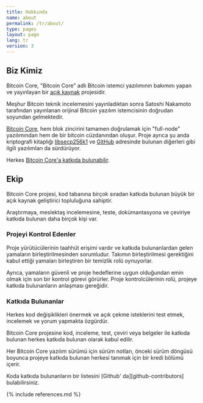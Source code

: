 ```yaml
---
title: Hakkında
name: about
permalink: /tr/about/
type: pages
layout: page
lang: tr
version: 3
---
```


## Biz Kimiz

Bitcoin Core, "Bitcoin Core" adlı Bitcoin istemci yazılımının bakımını yapan ve yayınlayan bir [açık kaynak](https://opensource.org/) projesidir.

Meşhur Bitcoin teknik incelemesini yayınladıktan sonra Satoshi Nakamoto tarafından yayınlanan orijinal Bitcoin yazılım istemcisinin doğrudan soyundan gelmektedir.

[Bitcoin Core](https://github.com/bitcoin/bitcoin), hem blok zincirini tamamen doğrulamak için "full-node" yazılımından hem de bir bitcoin cüzdanından oluşur. Proje ayrıca şu anda kriptografi kitaplığı [libsecp256k1](https://github.com/bitcoin-core/secp256k1) ve [GitHub](https://github.com/bitcoin-core) adresinde bulunan diğerleri gibi ilgili yazılımları da sürdürüyor.

Herkes [Bitcoin Core'a katkıda bulunabilir](/tr/contribute/).

## Ekip

Bitcoin Core projesi, kod tabanına birçok sıradan katkıda bulunan büyük bir açık kaynak geliştirici topluluğuna sahiptir.

Araştırmaya, meslektaş incelemesine, teste, dokümantasyona ve çeviriye katkıda bulunan daha birçok kişi var.

### Projeyi Kontrol Edenler

Proje yürütücülerinin taahhüt erişimi vardır ve katkıda bulunanlardan gelen yamaların birleştirilmesinden sorumludur. Takımın birleştirilmesi gerektiğini kabul ettiği yamaları birleştiren bir temizlik rolü oynuyorlar. 

Ayrıca, yamaların güvenli ve proje hedeflerine uygun olduğundan emin olmak için son bir kontrol görevi görürler. Proje kontrolcülerinin rolü, projeye katkıda bulunanların anlaşması gereğidir.

### Katkıda Bulunanlar

Herkes kod değişiklikleri önermek ve açık çekme isteklerini test etmek, incelemek ve yorum yapmakta özgürdür.

Bitcoin Core projesine kod, inceleme, test, çeviri veya belgeler ile katkıda bulunan herkes katkıda bulunan olarak kabul edilir.

Her Bitcoin Core yazılım sürümü için sürüm notları, önceki sürüm döngüsü boyunca projeye katkıda bulunan herkesi tanımak için bir kredi bölümü içerir.

Koda katkıda bulunanların bir listesini [Github' da][github-contributors] bulabilirsiniz.

{% include references.md %}